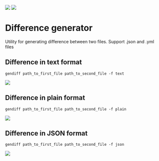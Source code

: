 <a href="https://travis-ci.org/Lelikov/python-project-lvl2"><img src="https://travis-ci.org/Lelikov/python-project-lvl2.svg?branch=master"></a>
<a href="https://codeclimate.com/github/Lelikov/python-project-lvl2/maintainability"><img src="https://api.codeclimate.com/v1/badges/1e451f4c91cd28c3176c/maintainability" /></a>

# Difference generator
Utility for generating difference between two files.
Support .json and .yml files
## Difference in text format
```
gendiff path_to_first_file path_to_second_file -f text
```
<a href="https://asciinema.org/a/5fEYkRZFLXVZRwuewZWwDMxyZ" target="_blank"><img src="https://asciinema.org/a/5fEYkRZFLXVZRwuewZWwDMxyZ.svg" /></a>
## Difference in plain format
```
gendiff path_to_first_file path_to_second_file -f plain
```
<a href="https://asciinema.org/a/lRTc6eyiUSh7GeT1OshguCOra" target="_blank"><img src="https://asciinema.org/a/lRTc6eyiUSh7GeT1OshguCOra.svg" /></a>
## Difference in JSON format
```
gendiff path_to_first_file path_to_second_file -f json
```
<a href="https://asciinema.org/a/3Q3vf12MuolsBuOQQGub1jaD7" target="_blank"><img src="https://asciinema.org/a/3Q3vf12MuolsBuOQQGub1jaD7.svg" /></a>